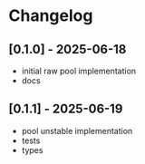 # Changelog

## [0.1.0] - 2025-06-18

- initial raw pool implementation
- docs

## [0.1.1] - 2025-06-19

- pool unstable implementation
- tests
- types
